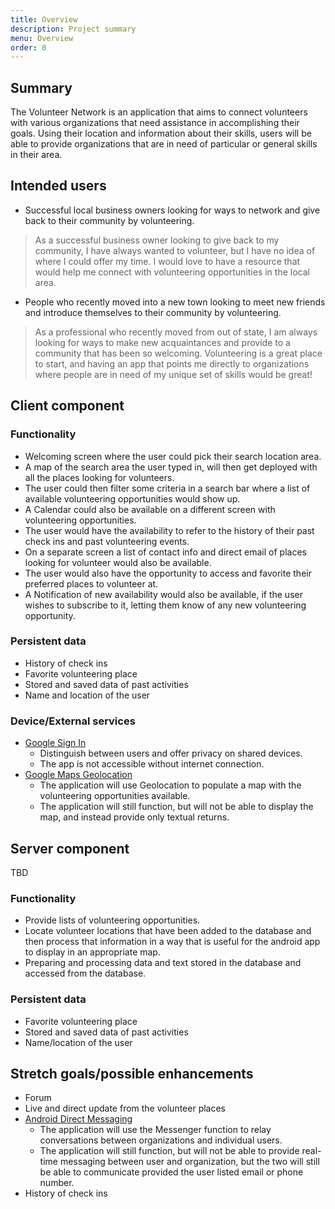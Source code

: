 ```yaml
---
title: Overview
description: Project summary
menu: Overview
order: 0
---
```


## Summary

[//]: # (The volunteer network is an app designed for everyone who is looking to volunteer but doesn't know where to start.)

[//]: # (The app lists all the of the places in your area looking for people to volunteer and where they can offer their service.)
  The Volunteer Network is an application that aims to connect volunteers with various organizations that need assistance in accomplishing their goals. Using their location and information about their skills, users will be able to provide organizations that are in need of particular or general skills in their area.  


## Intended users

- Successful local business owners looking for ways to network and give back to their community by volunteering.

>As a successful business owner looking to give back to my community, I have always wanted to volunteer, but I have no idea of where I could offer my time.
> I would love to have a resource that would help me connect with volunteering opportunities in the local area.

- People who recently moved into a new town looking to meet new friends and introduce themselves to their community by volunteering.

> As a professional who recently moved from out of state, I am always looking for ways to make new acquaintances and provide to a community that has been so welcoming.
> Volunteering is a great place to start, and having an app that points me directly to organizations where people are in need of my unique set of skills would be great!
 




## Client component

### Functionality

- Welcoming screen where the user could pick their search location area. 
- A map of the search area the user typed in, will then get deployed with all the places looking for volunteers.
- The user could then filter some criteria in a search bar where a list of available volunteering opportunities would show up.
- A Calendar could also be available on a different screen with volunteering opportunities.
- The user would have the availability to refer to the history of their past check ins  and past volunteering events.
- On a separate screen a list of contact info and direct email of places looking for volunteer would also be available.
- The user would also have the opportunity to access and favorite their preferred places to volunteer at.
- A Notification of new availability would also be available, if the user wishes to subscribe to it, letting them know of any new volunteering opportunity.


### Persistent data

- History of check ins
- Favorite volunteering place
- Stored and saved data of past activities
- Name and location of the user
 
    
### Device/External services

- [Google Sign In](https://developers.google.com/identity/sign-in/android/start-integrating)
  - Distinguish between users and offer privacy on shared devices.
  - The app is not accessible without internet connection.
- [Google Maps Geolocation](https://developers.google.com/maps/documentation/geolocation/overview)  
  - The application will use Geolocation to populate a map with the volunteering opportunities available.
  - The application will still function, but will not be able to display the map, and instead provide only textual returns.
  
## Server component

TBD

### Functionality

- Provide lists of volunteering opportunities.
- Locate volunteer locations that have been added to the database and then process that information in a way that is useful for the android app to display in an appropriate map.
- Preparing and processing data and text stored in the database and accessed from the database.

### Persistent data


- Favorite volunteering place
- Stored and saved data of past activities
- Name/location of the user 
 
## Stretch goals/possible enhancements 

- Forum
- Live and direct update from the volunteer places
- [Android Direct Messaging](https://developer.android.com/reference/android/os/Messenger)
  - The application will use the Messenger function to relay conversations between organizations and individual users.
  - The application will still function, but will not be able to provide real-time messaging between user and organization, but the two will still be able to communicate provided the user listed email or phone number.
- History of check ins


